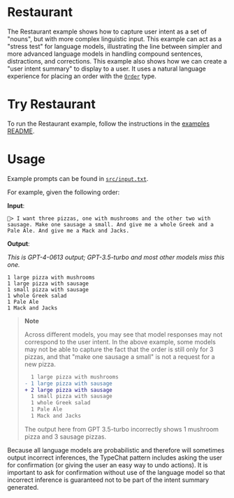 # Restaurant

The Restaurant example shows how to capture user intent as a set of "nouns", but with more complex linguistic input.
This example can act as a "stress test" for language models, illustrating the line between simpler and more advanced language models in handling compound sentences, distractions, and corrections.
This example also shows how we can create a "user intent summary" to display to a user.
It uses a natural language experience for placing an order with the [`Order`](./src/foodOrderViewSchema.ts) type.

# Try Restaurant

To run the Restaurant example, follow the instructions in the [examples README](../README.md#step-1-configure-your-development-environment).

# Usage

Example prompts can be found in [`src/input.txt`](./src/input.txt).

For example, given the following order:

**Input**:

```
🍕> I want three pizzas, one with mushrooms and the other two with sausage. Make one sausage a small. And give me a whole Greek and a Pale Ale. And give me a Mack and Jacks.
```

**Output**:

*This is GPT-4-0613 output; GPT-3.5-turbo and most other models miss this one.*

```
1 large pizza with mushrooms
1 large pizza with sausage
1 small pizza with sausage
1 whole Greek salad
1 Pale Ale
1 Mack and Jacks
```

> **Note**
>
> Across different models, you may see that model responses may not correspond to the user intent.
> In the above example, some models may not be able to capture the fact that the order is still only for 3 pizzas,
> and that "make one sausage a small" is not a request for a new pizza.
> 
> ```diff
>   1 large pizza with mushrooms
> - 1 large pizza with sausage
> + 2 large pizza with sausage
>   1 small pizza with sausage
>   1 whole Greek salad
>   1 Pale Ale
>   1 Mack and Jacks
> ```
>
> The output here from GPT 3.5-turbo incorrectly shows 1 mushroom pizza and 3 sausage pizzas.

Because all language models are probabilistic and therefore will sometimes output incorrect inferences, the TypeChat pattern includes asking the user for confirmation (or giving the user an easy way to undo actions).  It is important to ask for confirmation without use of the language model so that incorrect inference is guaranteed not to be part of the intent summary generated.
